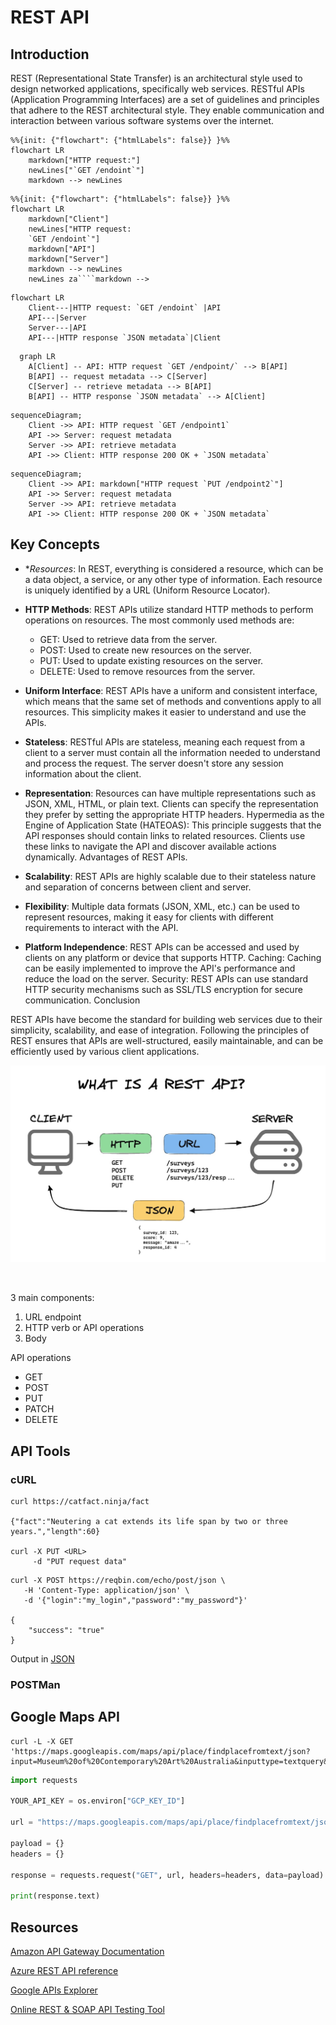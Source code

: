 # REST API

## Introduction

REST (Representational State Transfer) is an architectural style used to design networked applications, specifically web services. RESTful APIs (Application Programming Interfaces) are a set of guidelines and principles that adhere to the REST architectural style. They enable communication and interaction between various software systems over the internet.


```mermaid
%%{init: {"flowchart": {"htmlLabels": false}} }%%
flowchart LR
    markdown["HTTP request:"]
    newLines["`GET /endoint`"]
    markdown --> newLines
```

```mermaid
%%{init: {"flowchart": {"htmlLabels": false}} }%%
flowchart LR
    markdown["Client"]
    newLines["HTTP request:
    `GET /endoint`"]
    markdown["API"]
    markdown["Server"]
    markdown --> newLines
    newLines za````markdown --> 
```


```mermaid
flowchart LR
    Client---|HTTP request: `GET /endoint` |API
    API---|Server
    Server---|API
    API---|HTTP response `JSON metadata`|Client
``````

```mermaid
  graph LR
    A[Client] -- API: HTTP request `GET /endpoint/` --> B[API] 
    B[API] -- request metadata --> C[Server]
    C[Server] -- retrieve metadata --> B[API]
    B[API] -- HTTP response `JSON metadata` --> A[Client]
```

```mermaid
sequenceDiagram;
    Client ->> API: HTTP request `GET /endpoint1`
    API ->> Server: request metadata
    Server ->> API: retrieve metadata
    API ->> Client: HTTP response 200 OK + `JSON metadata`
```

```mermaid
sequenceDiagram;
    Client ->> API: markdown["HTTP request `PUT /endpoint2`"]
    API ->> Server: request metadata
    Server ->> API: retrieve metadata
    API ->> Client: HTTP response 200 OK + `JSON metadata`
```


## Key Concepts

- **Resources*: In REST, everything is considered a resource, which can be a data object, a service, or any other type of information. Each resource is uniquely identified by a URL (Uniform Resource Locator).  

- **HTTP Methods**: REST APIs utilize standard HTTP methods to perform operations on resources. The most commonly used methods are:
    - GET: Used to retrieve data from the server.
    - POST: Used to create new resources on the server.
    - PUT: Used to update existing resources on the server.
    - DELETE: Used to remove resources from the server.  

- **Uniform Interface**: REST APIs have a uniform and consistent interface, which means that the same set of methods and conventions apply to all resources. This simplicity makes it easier to understand and use the APIs.  

- **Stateless**: RESTful APIs are stateless, meaning each request from a client to a server must contain all the information needed to understand and process the request. The server doesn't store any session information about the client.  

- **Representation**: Resources can have multiple representations such as JSON, XML, HTML, or plain text. Clients can specify the representation they prefer by setting the appropriate HTTP headers.
Hypermedia as the Engine of Application State (HATEOAS): This principle suggests that the API responses should contain links to related resources. Clients use these links to navigate the API and discover available actions dynamically.
Advantages of REST APIs.  

- **Scalability**: REST APIs are highly scalable due to their stateless nature and separation of concerns between client and server.  

- **Flexibility**: Multiple data formats (JSON, XML, etc.) can be used to represent resources, making it easy for clients with different requirements to interact with the API.

- **Platform Independence**: REST APIs can be accessed and used by clients on any platform or device that supports HTTP.
Caching: Caching can be easily implemented to improve the API's performance and reduce the load on the server.
Security: REST APIs can use standard HTTP security mechanisms such as SSL/TLS encryption for secure communication.
Conclusion

REST APIs have become the standard for building web services due to their simplicity, scalability, and ease of integration. Following the principles of REST ensures that APIs are well-structured, easily maintainable, and can be efficiently used by various client applications.

<p align="center">
  <img src="rest_api.jpg">
</p>
<br/>

3 main components: 
1. URL endpoint
2. HTTP verb or API operations
3. Body

API operations
- GET
- POST
- PUT
- PATCH
- DELETE

## API Tools  

### cURL  

```console
curl https://catfact.ninja/fact

{"fact":"Neutering a cat extends its life span by two or three years.","length":60}

curl -X PUT <URL>
     -d "PUT request data"
```

```console
curl -X POST https://reqbin.com/echo/post/json \
   -H 'Content-Type: application/json' \
   -d '{"login":"my_login","password":"my_password"}'

{
    "success": "true"
}
```

Output in [JSON](https://www.w3schools.com/js/js_json_intro.asp)


### POSTMan  


## Google Maps API

```console
curl -L -X GET 'https://maps.googleapis.com/maps/api/place/findplacefromtext/json?input=Museum%20of%20Contemporary%20Art%20Australia&inputtype=textquery&fields=formatted_address%2Cname%2Crating%2Copening_hours%2Cgeometry&key=$GCP_KEY_ID'
```


```python
import requests

YOUR_API_KEY = os.environ["GCP_KEY_ID"]

url = "https://maps.googleapis.com/maps/api/place/findplacefromtext/json?input=Museum%20of%20Contemporary%20Art%20Australia&inputtype=textquery&fields=formatted_address%2Cname%2Crating%2Copening_hours%2Cgeometry&key=YOUR_API_KEY"

payload = {}
headers = {}

response = requests.request("GET", url, headers=headers, data=payload)

print(response.text)
```


## Resources

[Amazon API Gateway Documentation](https://docs.aws.amazon.com/apigateway/)  

[Azure REST API reference](https://learn.microsoft.com/en-us/rest/api/azure/)  

[Google APIs Explorer](https://developers.google.com/apis-explorer)

[Online REST & SOAP API Testing Tool](https://reqbin.com)